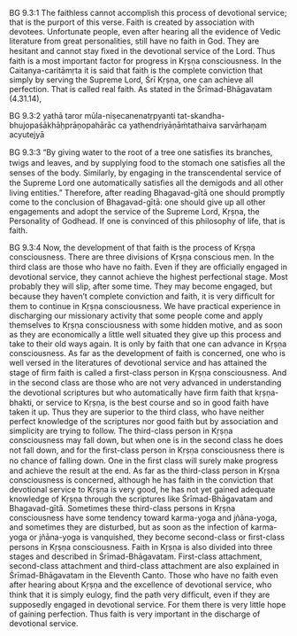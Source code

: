 BG 9.3:1	The faithless cannot accomplish this process of devotional service; that is the purport of this verse. Faith is created by association with devotees. Unfortunate people, even after hearing all the evidence of Vedic literature from great personalities, still have no faith in God. They are hesitant and cannot stay ﬁxed in the devotional service of the Lord. Thus faith is a most important factor for progress in Kṛṣṇa consciousness. In the Caitanya-caritāmṛta it is said that faith is the complete conviction that simply by serving the Supreme Lord, Śrī Kṛṣṇa, one can achieve all perfection. That is called real faith. As stated in the Śrīmad-Bhāgavatam (4.31.14),

BG 9.3:2	yathā taror mūla-niṣecanenatṛpyanti tat-skandha-bhujopaśākhāḥprāṇopahārāc ca yathendriyāṇāṁtathaiva sarvārhaṇam acyutejyā

BG 9.3:3	“By giving water to the root of a tree one satisﬁes its branches, twigs and leaves, and by supplying food to the stomach one satisﬁes all the senses of the body. Similarly, by engaging in the transcendental service of the Supreme Lord one automatically satisﬁes all the demigods and all other living entities.” Therefore, after reading Bhagavad-gītā one should promptly come to the conclusion of Bhagavad-gītā: one should give up all other engagements and adopt the service of the Supreme Lord, Kṛṣṇa, the Personality of Godhead. If one is convinced of this philosophy of life, that is faith.

BG 9.3:4	Now, the development of that faith is the process of Kṛṣṇa consciousness. There are three divisions of Kṛṣṇa conscious men. In the third class are those who have no faith. Even if they are ofﬁcially engaged in devotional service, they cannot achieve the highest perfectional stage. Most probably they will slip, after some time. They may become engaged, but because they haven’t complete conviction and faith, it is very difﬁcult for them to continue in Kṛṣṇa consciousness. We have practical experience in discharging our missionary activity that some people come and apply themselves to Kṛṣṇa consciousness with some hidden motive, and as soon as they are economically a little well situated they give up this process and take to their old ways again. It is only by faith that one can advance in Kṛṣṇa consciousness. As far as the development of faith is concerned, one who is well versed in the literatures of devotional service and has attained the stage of ﬁrm faith is called a ﬁrst-class person in Kṛṣṇa consciousness. And in the second class are those who are not very advanced in understanding the devotional scriptures but who automatically have ﬁrm faith that kṛṣṇa-bhakti, or service to Kṛṣṇa, is the best course and so in good faith have taken it up. Thus they are superior to the third class, who have neither perfect knowledge of the scriptures nor good faith but by association and simplicity are trying to follow. The third-class person in Kṛṣṇa consciousness may fall down, but when one is in the second class he does not fall down, and for the ﬁrst-class person in Kṛṣṇa consciousness there is no chance of falling down. One in the ﬁrst class will surely make progress and achieve the result at the end. As far as the third-class person in Kṛṣṇa consciousness is concerned, although he has faith in the conviction that devotional service to Kṛṣṇa is very good, he has not yet gained adequate knowledge of Kṛṣṇa through the scriptures like Śrīmad-Bhāgavatam and Bhagavad-gītā. Sometimes these third-class persons in Kṛṣṇa consciousness have some tendency toward karma-yoga and jñāna-yoga, and sometimes they are disturbed, but as soon as the infection of karma-yoga or jñāna-yoga is vanquished, they become second-class or ﬁrst-class persons in Kṛṣṇa consciousness. Faith in Kṛṣṇa is also divided into three stages and described in Śrīmad-Bhāgavatam. First-class attachment, second-class attachment and third-class attachment are also explained in Śrīmad-Bhāgavatam in the Eleventh Canto. Those who have no faith even after hearing about Kṛṣṇa and the excellence of devotional service, who think that it is simply eulogy, ﬁnd the path very difﬁcult, even if they are supposedly engaged in devotional service. For them there is very little hope of gaining perfection. Thus faith is very important in the discharge of devotional service.
